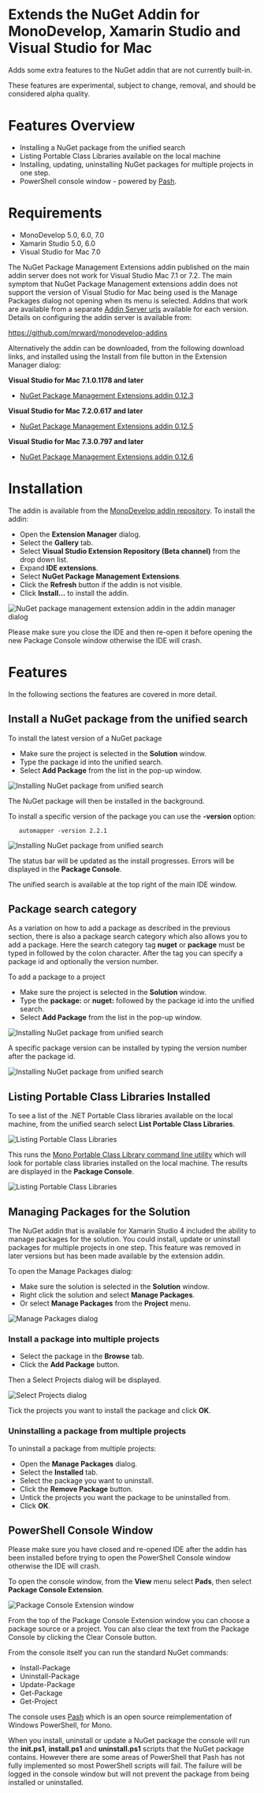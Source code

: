 # Extends the NuGet Addin for MonoDevelop, Xamarin Studio and Visual Studio for Mac

Adds some extra features to the NuGet addin that are not currently built-in.

These features are experimental, subject to change, removal, and should be considered alpha quality. 

# Features Overview

 * Installing a NuGet package from the unified search
 * Listing Portable Class Libraries available on the local machine
 * Installing, updating, uninstalling NuGet packages for multiple projects in one step.
 * PowerShell console window - powered by [Pash](https://github.com/Pash-Project/Pash).

# Requirements

 * MonoDevelop 5.0, 6.0, 7.0
 * Xamarin Studio 5.0, 6.0
 * Visual Studio for Mac 7.0

The NuGet Package Management Extensions addin published on the main addin server does not work for Visual Studio Mac 7.1 or 7.2. The main symptom that NuGet Package Management extensions addin does not support the version of Visual Studio for Mac being used is the Manage Packages dialog not opening when its menu is selected. Addins that work are available from a separate [Addin Server urls](https://github.com/mrward/monodevelop-addins) available for each version. Details on configuring the addin server is available from:

https://github.com/mrward/monodevelop-addins

Alternatively the addin can be downloaded, from the following download links, and installed using the Install from file button in the Extension Manager dialog:

 **Visual Studio for Mac 7.1.0.1178 and later**
 
 - [NuGet Package Management Extensions addin 0.12.3](https://github.com/mrward/monodevelop-addins/blob/gh-pages/7.1/MonoDevelop.PackageManagement.Extensions_0.12.3.mpack)
 
 **Visual Studio for Mac 7.2.0.617 and later**
 
 - [NuGet Package Management Extensions addin 0.12.5](https://github.com/mrward/monodevelop-addins/blob/gh-pages/7.2/MonoDevelop.PackageManagement.Extensions_0.12.5.mpack)
 
  **Visual Studio for Mac 7.3.0.797 and later**
 
 - [NuGet Package Management Extensions addin 0.12.6](https://github.com/mrward/monodevelop-addins/blob/gh-pages/7.3/MonoDevelop.PackageManagement.Extensions_0.12.6.mpack)

# Installation

The addin is available from the [MonoDevelop addin repository](http://addins.monodevelop.com/). To install the addin:

 * Open the **Extension Manager** dialog.
 * Select the **Gallery** tab.
 * Select **Visual Studio Extension Repository (Beta channel)** from  the drop down list.
 * Expand **IDE extensions**.
 * Select **NuGet Package Management Extensions**.
 * Click the **Refresh** button if the addin is not visible.
 * Click **Install...** to install the addin.

![NuGet package management extension addin in the addin manager dialog](doc/images/AddinManagerNuGetExtensionsAddin.png)

Please make sure you close the IDE and then re-open it before opening the new Package Console window otherwise the IDE will crash.

# Features

In the following sections the features are covered in more detail.

## Install a NuGet package from the unified search

To install the latest version of a NuGet package

 * Make sure the project is selected in the **Solution** window.
 * Type the package id into the unified search.
 * Select **Add Package** from the list in the pop-up window.

![Installing NuGet package from unified search](doc/images/InstallPackageFromUnifiedSearch.png)

The NuGet package will then be installed in the background.
 
To install a specific version of the package you can use the **-version** option:

       automapper -version 2.2.1
       
![Installing NuGet package from unified search](doc/images/InstallPackageVersionFromUnifiedSearch.png)
 
The status bar will be updated as the install progresses. Errors will be displayed in the **Package Console**.

The unified search is available at the top right of the main IDE window.

## Package search category

As a variation on how to add a package as described in the previous section, there is also a package search category which also allows you to add a package. Here the search category tag **nuget** or **package** must be typed in followed by the colon character. After the tag you can specify a package id and optionally the version number.

To add a package to a project

 * Make sure the project is selected in the **Solution** window.
 * Type the **package:** or **nuget:** followed by the package id into the unified search.
 * Select **Add Package** from the list in the pop-up window.

![Installing NuGet package from unified search](doc/images/PackageSearchCategoryAddPackage.png)

A specific package version can be installed by typing the version number after the package id.

![Installing NuGet package from unified search](doc/images/PackageSearchCategoryAddPackageWithVersion.png)

## Listing Portable Class Libraries Installed

To see a list of the .NET Portable Class libraries available on the local machine, from the unified search select **List Portable Class Libraries**.

![Listing Portable Class Libraries](doc/images/ListPortableClassLibrariesFromUnifiedSearch.png)

This runs the [Mono Portable Class Library command line utility](https://github.com/mrward/mono-portable-class-library-util) which will look for portable class libraries installed on the local machine. The results are displayed  in the **Package Console**.

![Listing Portable Class Libraries](doc/images/PortableClassLibraryListInPackageConsole.png)

## Managing Packages for the Solution

The NuGet addin that is available for Xamarin Studio 4 included the ability to manage packages for the solution. You could install, update or uninstall packages for multiple projects in one step. This feature was removed in later versions but has been made available by the extension addin.

To open the Manage Packages dialog:

 * Make sure the solution is selected in the **Solution** window.
 * Right click the solution and select **Manage Packages**.
 * Or select **Manage Packages** from the **Project** menu.

![Manage Packages dialog](doc/images/ManagePackagesDialog.png)

### Install a package into multiple projects

 * Select the package in the **Browse** tab.
 * Click the **Add Package** button.

Then a Select Projects dialog will be displayed.

![Select Projects dialog](doc/images/SelectProjectsDialog.png)

Tick the projects you want to install the package and click **OK**.

### Uninstalling a package from multiple projects

To uninstall a package from multiple projects:

 * Open the **Manage Packages** dialog.
 * Select the **Installed** tab.
 * Select the package you want to uninstall.
 * Click the **Remove Package** button.
 * Untick the projects you want the package to be uninstalled from.
 * Click **OK**.

## PowerShell Console Window

Please make sure you have closed and re-opened IDE after the addin has been installed before trying to open the PowerShell Console window otherwise the IDE will crash.

To open the console window, from the **View** menu select **Pads**, then select **Package Console Extension**.

![Package Console Extension window](doc/images/PackageConsoleExtensionWindow.png)

From the top of the Package Console Extension window you can choose a package source or a project. You can also clear the text from the Package Console by clicking the Clear Console button.

From the console itself you can run the standard NuGet commands:

 * Install-Package
 * Uninstall-Package
 * Update-Package
 * Get-Package
 * Get-Project

The console uses [Pash](https://github.com/Pash-Project/Pash) which is an open source reimplementation of Windows PowerShell, for Mono.

When you install, uninstall or update a NuGet package the console will run the **init.ps1**, **install.ps1** and **uninstall.ps1** scripts that the NuGet package contains. However there are some areas of PowerShell that Pash has not fully implemented so most PowerShell scripts will fail. The failure will be logged in the console window but will not prevent the package from being installed or uninstalled.
